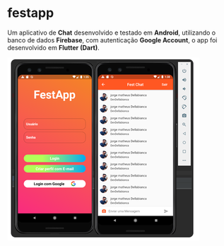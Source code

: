 # festapp

Um aplicativo de <b>Chat</b> desenvolvido e testado em <b>Android</b>, utilizando o banco de dados <b>Firebase</b>, com autenticação <b>Google Account</b>, o app foi desenvolvido em <b>Flutter (Dart)</b>.


<img src="TelasCel.PNG">

